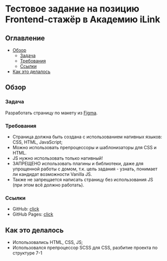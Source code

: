 # Тестовое задание на позицию Frontend-стажёр в Академию iLink

## Оглавление

- [Обзор](#overview)
  - [Задача](#the-challenge)
  - [Требования](#screenshot)
  - [Ссылки](#links)
- [Как это делалось](#my-process)

## Обзор

### Задача

Разработать страницу по макету из [Figma](https://www.figma.com/file/Mfjlw4bCRN4Hj01ngYN3KN/Test-task?node-id=0%3A1).

### Требования

- Страница должна быть создана с использованием нативных языков: CSS, HTML, JavaScript;
- Можно использовать препроцессоры и шаблонизаторы для CSS и HTML.
- JS нужно использовать только нативный!
- ЗАПРЕЩЕНО использовать плагины и библиотеки, даже для упрощенной работы с домом, т.к. цель задания - узнать, понимает ли кандидат возможности Vanilla JS.
- Также не запрещается написать страницу без использования JS (при этом всё должно работать).


### Ссылки

- GitHub: [click](https://github.com/iwannabekoshka/ilink-test-task)
- GitHub Pages: [click](https://iwannabekoshka.github.io/ilink-test-task/)

## Как это делалось

- Использовались HTML, CSS, JS;
- Использовался препроцессор SCSS для CSS, разбитие проекта по структуре 7-1